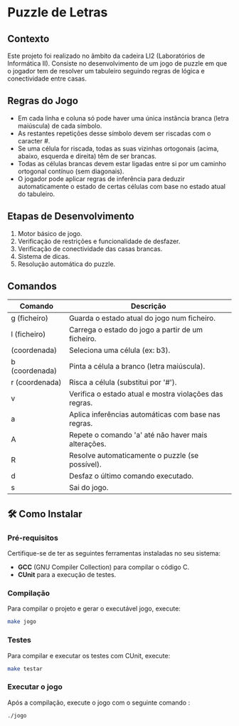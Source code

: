 # Puzzle de Letras 

## Contexto 

Este projeto foi realizado no âmbito da cadeira LI2 (Laboratórios de Informática II). Consiste no desenvolvimento de um jogo de puzzle em que o jogador tem de resolver um tabuleiro seguindo regras de lógica e conectividade entre casas.

## Regras do Jogo

- Em cada linha e coluna só pode haver uma única instância branca (letra maiúscula) de cada símbolo.
- As restantes repetições desse símbolo devem ser riscadas com o caracter #.
- Se uma célula for riscada, todas as suas vizinhas ortogonais (acima, abaixo, esquerda e direita) têm de ser brancas.
- Todas as células brancas devem estar ligadas entre si por um caminho ortogonal contínuo (sem diagonais).
- O jogador pode aplicar regras de inferência para deduzir automaticamente o estado de certas células com base no estado atual do tabuleiro.

## Etapas de Desenvolvimento

1. Motor básico de jogo.
2. Verificação de restrições e funcionalidade de desfazer.
3. Verificação de conectividade das casas brancas.
4. Sistema de dicas.
5. Resolução automática do puzzle.

## Comandos 

| Comando        | Descrição                                              |
|----------------|--------------------------------------------------------|
| g (ficheiro)   | Guarda o estado atual do jogo num ficheiro.            |
| l (ficheiro)   | Carrega o estado do jogo a partir de um ficheiro.      |
| (coordenada)   | Seleciona uma célula (ex: b3).                         |
| b (coordenada) | Pinta a célula a branco (letra maiúscula).             |
| r (coordenada) | Risca a célula (substitui por '#').                    |
| v              | Verifica o estado atual e mostra violações das regras. |
| a              | Aplica inferências automáticas com base nas regras.    |
| A              | Repete o comando 'a' até não haver mais alterações.    |
| R              | Resolve automaticamente o puzzle (se possível).        |
| d              | Desfaz o último comando executado.                     |
| s              | Sai do jogo.                                           |

## 🛠️ Como Instalar

### Pré-requisitos

Certifique-se de ter as seguintes ferramentas instaladas no seu sistema:

- **GCC** (GNU Compiler Collection) para compilar o código C.
- **CUnit** para a execução de testes.

### Compilação
Para compilar o projeto e gerar o executável jogo, execute:
```bash
make jogo
```
### Testes
Para compilar e executar os testes com CUnit, execute:
```bash
make testar
```

### Executar o jogo 
Após a compilação, execute o jogo com o seguinte comando : 
```bash
./jogo
```
